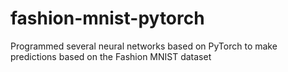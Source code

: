 # fashion-mnist-pytorch
Programmed several neural networks based on PyTorch to make predictions based on the Fashion MNIST dataset

